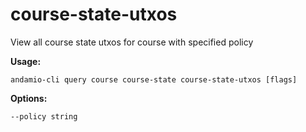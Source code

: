 # course-state-utxos
View all course state utxos for course with specified policy



**Usage:**
```
andamio-cli query course course-state course-state-utxos [flags]

```



**Options:**
```
--policy string
```


